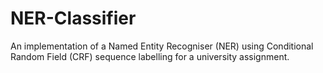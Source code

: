 # NER-Classifier
An implementation of a Named Entity Recogniser (NER) using Conditional Random Field (CRF) sequence labelling for a university assignment.

